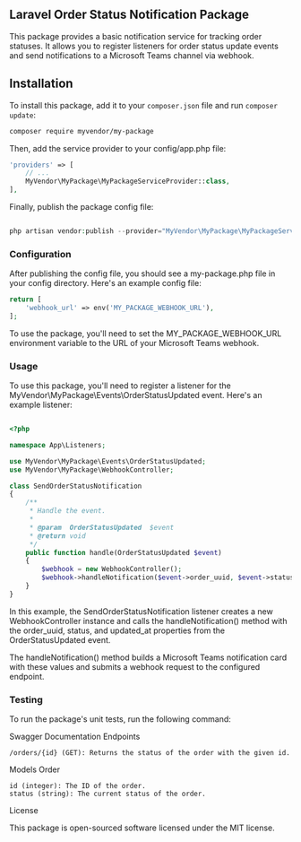 ## Laravel Order Status Notification Package

This package provides a basic notification service for tracking order statuses. 
It allows you to register listeners for order status update events and send notifications to a Microsoft Teams channel via webhook.

## Installation

To install this package, add it to your `composer.json` file and run `composer update`:

```bash
composer require myvendor/my-package
```

Then, add the service provider to your config/app.php file:

```php
'providers' => [
    // ...
    MyVendor\MyPackage\MyPackageServiceProvider::class,
],
```
Finally, publish the package config file:
```php

php artisan vendor:publish --provider="MyVendor\MyPackage\MyPackageServiceProvider" --tag="config"
```

### Configuration
After publishing the config file, you should see a my-package.php file in your config directory. Here's an example config file:

```php
return [
    'webhook_url' => env('MY_PACKAGE_WEBHOOK_URL'),
];
```
To use the package, you'll need to set the MY_PACKAGE_WEBHOOK_URL environment variable to the URL of your Microsoft Teams webhook.

### Usage

To use this package, you'll need to register a listener for the MyVendor\MyPackage\Events\OrderStatusUpdated event. Here's an example listener:

```php

<?php

namespace App\Listeners;

use MyVendor\MyPackage\Events\OrderStatusUpdated;
use MyVendor\MyPackage\WebhookController;

class SendOrderStatusNotification
{
    /**
     * Handle the event.
     *
     * @param  OrderStatusUpdated  $event
     * @return void
     */
    public function handle(OrderStatusUpdated $event)
    {
        $webhook = new WebhookController();
        $webhook->handleNotification($event->order_uuid, $event->status, $event->updated_at);
    }
}

```

In this example, the SendOrderStatusNotification listener creates a new WebhookController instance and calls the handleNotification() method with the order_uuid, status, and updated_at properties from the OrderStatusUpdated event.

The handleNotification() method builds a Microsoft Teams notification card with these values and submits a webhook request to the configured endpoint.

### Testing

To run the package's unit tests, run the following command:

Swagger Documentation
Endpoints

    /orders/{id} (GET): Returns the status of the order with the given id.

Models
Order

    id (integer): The ID of the order.
    status (string): The current status of the order.

License

This package is open-sourced software licensed under the MIT license.